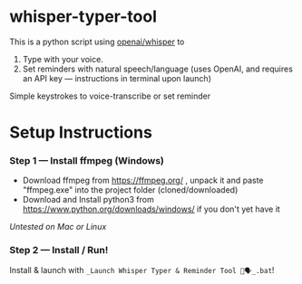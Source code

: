 # whisper-typer-tool
This is a python script using [openai/whisper](https://github.com/openai/whisper) to 
1. Type with your voice.
2. Set reminders with natural speech/language (uses OpenAI, and requires an API key — instructions in terminal upon launch)

Simple keystrokes to voice-transcribe or set reminder 

# Setup Instructions

### Step 1 — Install ffmpeg (Windows)
- Download ffmpeg from https://ffmpeg.org/ , unpack it and paste "ffmpeg.exe" into the project folder (cloned/downloaded)
- Download and Install python3 from https://www.python.org/downloads/windows/ if you don't yet have it
    
*Untested on Mac or Linux*

### Step 2 — Install / Run!
Install & launch with `_Launch Whisper Typer & Reminder Tool 💾🗣️_.bat`!

